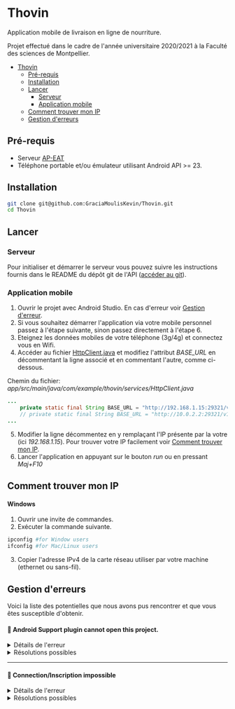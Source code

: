 # Thovin
Application mobile de livraison en ligne de nourriture.

Projet effectué dans le cadre de l'année universitaire 2020/2021 à la Faculté des sciences de Montpellier.

- [Thovin](#thovin)
  - [Pré-requis](#pré-requis)
  - [Installation](#installation)
  - [Lancer](#lancer)
    - [Serveur](#serveur)
    - [Application mobile](#application-mobile)
  - [Comment trouver mon IP](#comment-trouver-mon-ip)
  - [Gestion d'erreurs](#gestion-derreurs)


## Pré-requis
* Serveur [AP-EAT](https://github.com/Dorpaxio/AP-EAT)
* Téléphone portable et/ou émulateur utilisant Android API >= 23.

## Installation
```bash
git clone git@github.com:GraciaMoulisKevin/Thovin.git
cd Thovin
```

## Lancer

###  Serveur

Pour initialiser et démarrer le serveur vous pouvez suivre les instructions fournis dans le README du dépôt git de l'API ([accéder au git](https://github.com/Dorpaxio/AP-EAT)).

### Application mobile

1. Ouvrir le projet avec Android Studio. En cas d'erreur voir [Gestion d'erreur](#gestion-derreurs).
2. Si vous souhaitez démarrer l'application via votre mobile personnel passez à l'étape suivante, sinon passez directement à l'étape 6.
3. Eteignez les données mobiles de votre téléphone (3g/4g) et connectez vous en Wifi.
4. Accéder au fichier [HttpClient.java](app/src/main/java/com/example/thovin/services/HttpClient.java) et modifiez l'attribut *BASE_URL* en décommentant la ligne associé et en commentant l'autre, comme ci-dessous.

Chemin du fichier: *app/src/main/java/com/example/thovin/services/HttpClient.java*

```java
...
    private static final String BASE_URL = "http://192.168.1.15:29321/v1/"; // personal device
    // private static final String BASE_URL = "http://10.0.2.2:29321/v1/"; // emulator
...
```

5. Modifier la ligne décommentez en y remplaçant l'IP présente par la votre (ici *192.168.1.15*). Pour trouver votre IP facilement voir [Comment trouver mon IP](#comment-trouver-mon-IP).
6. Lancer l'application en appuyant sur le bouton *run* ou en pressant *Maj+F10*

## Comment trouver mon IP

#### Windows

1. Ouvrir une invite de commandes.
2. Exécuter la commande suivante.
```bash
ipconfig #for Window users
ifconfig #for Mac/Linux users
```
3. Copier l'adresse IPv4 de la carte réseau utiliser par votre machine (ethernet ou sans-fil).

## Gestion d'erreurs

Voici la liste des potentielles que nous avons pus rencontrer et que vous êtes susceptible d'obtenir.

#### 📛 Android Support plugin cannot open this project.

<details> 
    <summary> Détails de l'erreur </summary>
    
    This version of the Android Support plugin for IntelliJ IDEA cannot open this project, please retry with version 4.2 or newer.
</details>

<details>
<summary> Résolutions possibles </summary>
1. Accéder au fichier [build.gradle](https://github.com/GraciaMoulisKevin/Thovin/blob/main/build.gradle)

Chemin du fichier: */build.gradle*

1. Modifier la version de Gradle avec la version `4.1.3` ou `4.0.2`

```java
    dependencies {
        classpath 'com.android.tools.build:gradle:4.1.3'
``` 
</details>



---

#### 📛 Connection/Inscription impossible
<details> 
<summary> Détails de l'erreur </summary>

Lorsque que vous essayer de vous connecter ou de vous inscrire le message suivant apparaît: "Connexion impossible" dans une SnackBar jaune.
</details>

<details> 
<summary> Résolutions possibles </summary>

1. Vérifier que votre téléphone est connecté en Wifi avec les données mobiles désactivées.
2. Vérifier que l'adresse IP référencé dans [HttpClient.java](app/src/main/java/com/example/thovin/services/HttpClient.java) est bien celle de votre machine ou vous démarrer l'application.
3. Vérifier que le serveur Node, [AP-EAT](https://github.com/Dorpaxio/AP-EAT), est bien en marche.
</details>